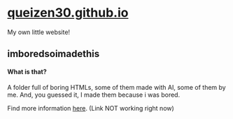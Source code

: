 # [queizen30.github.io](https://queizen30.github.io)

My own little website!


## imboredsoimadethis

#### What is that?

A folder full of boring HTMLs, some of them made with AI, some of them by me.
And, you guessed it, I made them because i was bored.

Find more information [here](https://queizen30.github.io/imboredsoimadethis). 
(Link NOT working right now)

